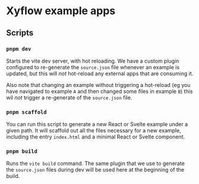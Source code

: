 # Xyflow example apps

## Scripts

### `pnpm dev`

Starts the vite dev server, with hot reloading. We have a custom plugin configured
to re-generate the `source.json` file whenever an example is updated, but this
will *not* hot-reload any external apps that are consuming it.

Also note that changing an example without triggering a hot-reload (eg you have
navigated to example `A` and then changed some files in example `B`) this wil
*not* trigger a re-generate of the `source.json` file.

### `pnpm scaffold`

You can run this script to generate a new React or Svelte example under a given
path. It will scaffold out all the files necessary for a new example, including
the entry `index.html` and a minimal React or Svelte component.

### `pnpm build`

Runs the `vite build` command. The same plugin that we use to generate the
`source.json` files during dev will be used here at the beginning of the build.
